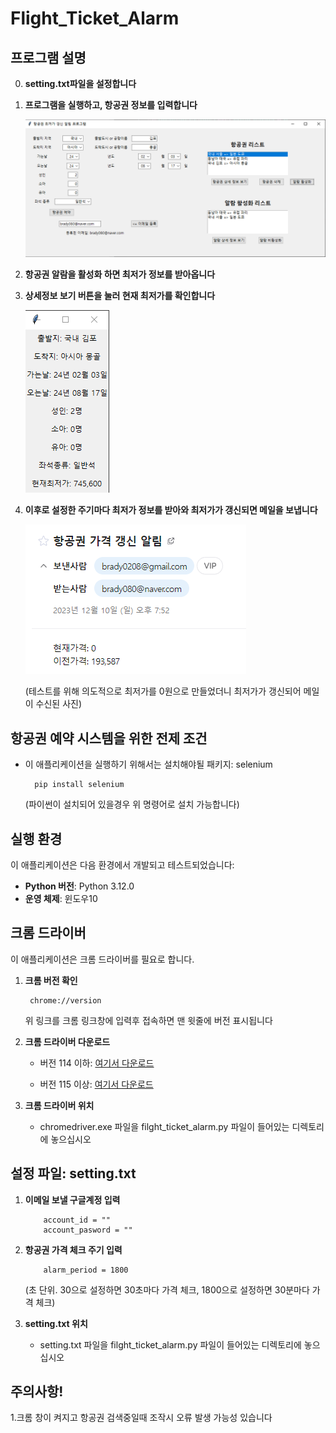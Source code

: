 # Flight_Ticket_Alarm
## 프로그램 설명
0. **setting.txt파일을 설정합니다**
1. **프로그램을 실행하고, 항공권 정보를 입력합니다**

    ![이미지 불러오기 오류](image/1.png)
3. **항공권 알람을 활성화 하면 최저가 정보를 받아옵니다**
4. **상세정보 보기 버튼을 눌러 현재 최저가를 확인합니다**

    ![이미지 불러오기 오류](image/3.png)
5. **이후로 설정한 주기마다 최저가 정보를 받아와 최저가가 갱신되면 메일을 보냅니다**

    ![이미지 불러오기 오류](image/4.png)
   
   (테스트를 위해 의도적으로 최저가를 0원으로 만들었더니 최저가가 갱신되어 메일이 수신된 사진)

## 항공권 예약 시스템을 위한 전제 조건
- 이 애플리케이션을 실행하기 위해서는 설치해야될 패키지: selenium

        pip install selenium 

    (파이썬이 설치되어 있을경우 위 명령어로 설치 가능합니다)


## 실행 환경
이 애플리케이션은 다음 환경에서 개발되고 테스트되었습니다:

- **Python 버전**: Python 3.12.0
- **운영 체제**: 윈도우10


## 크롬 드라이버
이 애플리케이션은 크롬 드라이버를 필요로 합니다. 

1. **크롬 버전 확인**

        chrome://version
    
    위 링크를 크롬 링크창에 입력후 접속하면 맨 윗줄에 버전 표시됩니다


2. **크롬 드라이버 다운로드**

   - 버전 114 이하: [여기서 다운로드](https://chromedriver.chromium.org/downloads)
   
   - 버전 115 이상: [여기서 다운로드](https://googlechromelabs.github.io/chrome-for-testing/)


4. **크롬 드라이버 위치**
   - chromedriver.exe 파일을 filght_ticket_alarm.py 파일이 들어있는 디렉토리에 놓으십시오


## 설정 파일: setting.txt
1. **이메일 보낼 구글계정 입력**
   
           account_id = ""
           account_pasword = ""

2. **항공권 가격 체크 주기 입력**
   
           alarm_period = 1800

   (초 단위. 30으로 설정하면 30초마다 가격 체크, 1800으로 설정하면 30분마다 가격 체크)
   
3. **setting.txt 위치**
   - setting.txt 파일을 filght_ticket_alarm.py 파일이 들어있는 디렉토리에 놓으십시오


## 주의사항!
1.크롬 창이 켜지고 항공권 검색중일때 조작시 오류 발생 가능성 있습니다





